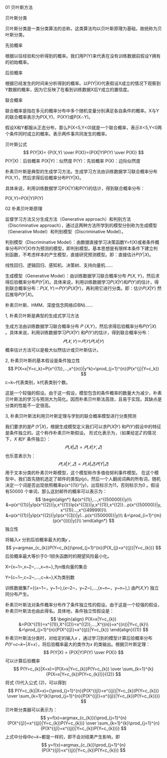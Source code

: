 01 贝叶斯方法

贝叶斯分类

贝叶斯分类是一类分类算法的总称，这类算法均以贝叶斯原理为基础，故统称为贝叶斯分类。

先验概率

根据以往经验和分析得到的概率。我们用P(Y)来代表在没有训练数据前假设Y拥有的初始概率。

后验概率

根据已经发生的时间来分析得到的概率。以P(Y|X)代表假设X成立的情况下观察到Y数据的概率，因为它反映了在看到训练数据X后Y成立的置信度。

联合概率

联合概率是指在多元的概率分布中多个随机变量分别满足各自条件的概率。X与Y的联合概率表示为P(X,Y)、P(XY)或P(X∩Y)。

假设X和Y都服从正态分布，那么P(X<5,Y<0)就是一个联合概率，表示X<5,Y<0两个条件同时成立的概率。表示两件事共同发生的概率。

贝叶斯公式
$$
P(Y|X)= {P(X,Y) \over P(X)}={P(X|Y)P(Y) \over P(X)}
$$
P(Y|X)：后验概率	P(X|Y)：似然度	P(Y)：先验概率	P(X)：边际似然度

朴素贝叶斯是典型的生成学习方法。生成学习方法由训练数据学习联合概率分布P(X,Y)，然后求得后验概率分布P(Y|X)。

具体来说，利用训练数据学习P(X|Y)和P(Y)的估计，得到联合概率分布：

P(X,Y)=P(X|Y)P(Y)

02 朴素贝叶斯原理

监督学习方法又分生成方法（Generative approach）和判别方法（Discriminative approach），通过这两种方法所学到的模型分别称为生成模型（Generative Model）和判别模型（Discriminative Model）。

判别模型（Discriminative Model）：由数据直接学习决策函数Y=f(X)或者条件概率分布P(Y|X)作为预测的模型，即判别模型。基本思想是有限样本条件下建立判别函数，不考虑样本的产生模型，直接研究预测模型。即：直接估计𝑃(𝑌|𝑋)。

线性回归、逻辑回归、感知机、决策树、支持向量机……

生成模型（Generative Model）：由训练数据学习联合概率分布 𝑃(𝑋, 𝑌)，然后求得后验概率分布𝑃(𝑌|𝑋)。具体来说，利用训练数据学习𝑃(𝑋|𝑌)和𝑃(𝑌)的估计，得到联合概率分布：𝑃(𝑋, 𝑌)＝𝑃(𝑌)𝑃(𝑋|𝑌)，再利用它进行分类。即：估计𝑃(𝑋|𝑌) 然后推导𝑃(𝑌|𝑋)。

朴素贝叶斯、HMM、深度信念网络(DBN)……

1, 朴素贝叶斯是典型的生成式学习方法

生成方法由训练数据学习联合概率分布 𝑃 (𝑋,𝑌)，然后求得后验概率分布𝑃(𝑌|𝑋) 。具体来说，利用训练数据学习𝑃(𝑋|𝑌) 和𝑃(𝑌)的估计，得到联合概率分布：
$$
𝑃(𝑋,𝑌)＝𝑃(𝑌)𝑃(𝑋|𝑌)
$$
概率估计方法可以是极大似然估计或贝叶斯估计。

2, 朴素贝叶斯的基本假设是条件独立性
$$
P(X=x|Y=c_k)=P(x^{(1)},...,x^{(n)}|y^k)=\prod_{j=1}^{n}{P(x^{j}|Y=c_k)}
$$
c~k~代表类别，k代表类别个数。

这是一个较强的假设。由于这一假设，模型包含的条件概率的数量大为减少，朴素贝叶斯法的学习与预测大为简化。因而朴素贝叶斯法高效，且易于实现。其缺点是分类的性能不一定很高。

3, 朴素贝叶斯法利用贝叶斯定理与学到的联合概率模型进行分类预测

我们要求的是𝑃 (𝑌|𝑋)，根据生成模型定义我们可以求𝑃(𝑋|𝑌) 和𝑃(𝑌)假设中的特征是条件独立的。这个称作朴素贝叶斯假设。 形式化表示为，（如果给定𝑍 的情况下，𝑋 和𝑌 条件独立）：
$$
𝑃(𝑋|𝑍)=𝑃(𝑋|𝑌,𝑍)
$$
也乐意表示为：
$$
𝑃(𝑋|𝑌,𝑍)=𝑃(𝑋|𝑍)𝑃(Y|𝑍)
$$
用于文本分类的朴素贝叶斯模型，这个模型称作多值伯努利事件模型。
在这个模型中，我们首先随机选定了邮件的类型𝑝(𝑦)，然后一个人翻阅词典的所有词，随机决定一个词是否出现依照概率p(x^{(1)}^|y)，出现标示为11，否则标示为0 。假设有50000 个单词，那么这封邮件的概率可以表示为：
$$
\begin{align*}
&p(x^{(1)},...,x^{(50000)}|y)\\
&=p(x^{(1)}|y)p(x^{(2)}|y,x^{(1)})p(x^{(3)}|y,x^{(1)},x^{(2)}...p(x^{(50000)}|y,x^{(1)}...,x^{(49999)}\\
&=p(x^{(1)}|y)p(x^{(2)}|y)p(x^{(3)}|y)...p(x^{(50000)}|y)\\
&=\prod_{i=1}^{m}{p(x^{(i)}|y)}\\
\end{align*}
$$
独立性

将输入𝑥 分到后验概率最大的类𝑦 。
$$
y=argmax_{c_{k}}P(Y=c_{k})\prod_{j=1}^{n}{P(X_{j}=x^{(j)}|Y=c_{k})}
$$
后验概率最大等价于0-1损失函数时的期望风险最小化。

X={x~1~,x~2~,...,x~n~},为n维向量的集合

Y={c~1~,c~2~,...,c~k~},K为类别数

训练数据集𝑇={(𝑥~1~，y~1~),(𝑥~2~，y~2~),...,(𝑥~n~，y~n~),} 由𝑃(𝑋,𝑌) 独立同分布产生。

朴素贝叶斯法对条件概率分布作了条件独立性的假设。由于这是一个较强的假设，朴素贝叶斯法也由此得名。具体地，条件独立性假设是：
$$
\begin{align}
P(X=x|Y=c_{k}) &=P(X^{(1)}=x^{(1)},X^{(2)}=x^{(2)},...,X^{(n)}=x^{(n)}|Y=c_{k}\\
&=\prod_{j=1}^{n}{P(X^{(j)}=x^{(j)}|Y=c_{k}}
\end{align}{(1)}
$$
朴素贝叶斯法分类时，对给定的输入𝑥 ，通过学习到的模型计算后验概率分布𝑃(𝑌=𝑐~𝑘~|𝑋=𝑥），将后验概率最大的类作为𝑥 的类输出。根据贝叶斯定理：
$$
P(Y|X) = {P(X|Y)P(Y) \over P(X)}
$$
可以计算后验概率
$$
P(Y=c_{k}|X=x)={P(X=x|Y=c_{k})P(Y=c_{k}) \over \sum_{k=1}^{k}{P(X=x|Y=c_{k})P(Y=c_{k})}}{(2)}
$$
将式 (1)代入公式 (2)，可以得到
$$
P(Y=c_{k}|X=x)={\prod_{j=1}^{n}{P(X^{(j)}=x^{(j)}|Y=c_{k})P(Y=c_{k})} \over \sum_{k=1}^{k}\prod_{j=1}^{n}{P(X^{(j)}=x^{(j)}|Y=c_{k})P(Y=c_{k})}}
$$
贝叶斯分类器可以表示为：
$$
y=f(x)=argmax_{c_{k}}{\prod_{j=1}^{n}{P(X^{(j)}=x^{(j)}|Y=c_{k})P(Y=c_{k})} \over \sum_{k=1}^{k}\prod_{j=1}^{n}{P(X^{(j)}=x^{(j)}|Y=c_{k})P(Y=c_{k})}}
$$
上式中分母中𝑐~𝑘~都是一样的，即不会对结果产生影响，即
$$
y=f(x)=argmax_{c_{k}}\prod_{j=1}^{n}{P(X^{(j)}=x^{(j)}|Y=c_{k})P(Y=c_{k})}
$$
